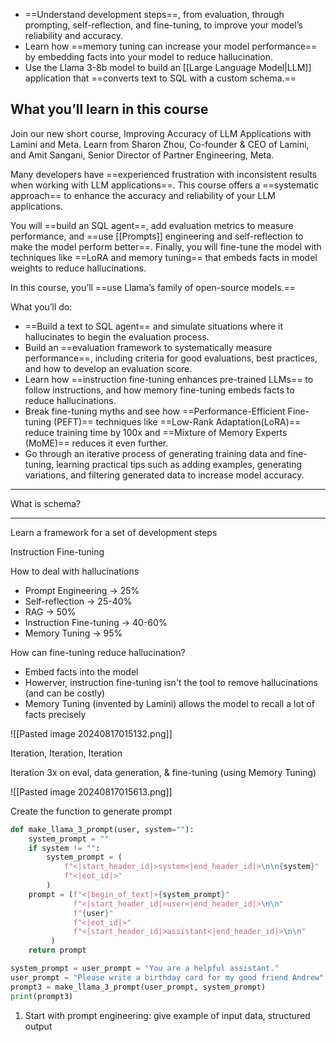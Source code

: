 - ==Understand development steps==, from evaluation, through prompting, self-reflection, and fine-tuning, to improve your model’s reliability and accuracy.
- Learn how ==memory tuning can increase your model performance== by embedding facts into your model to reduce hallucination.
- Use the Llama 3-8b model to build an [[Large Language Model|LLM]] application that ==converts text to SQL with a custom schema.==

## What you’ll learn in this course

Join our new short course, Improving Accuracy of LLM Applications with Lamini and Meta. Learn from Sharon Zhou, Co-founder & CEO of Lamini, and Amit Sangani, Senior Director of Partner Engineering, Meta.

Many developers have ==experienced frustration with inconsistent results when working with LLM applications==. This course offers a ==systematic approach== to enhance the accuracy and reliability of your LLM applications.

You will ==build an SQL agent==, add evaluation metrics to measure performance, and ==use [[Prompts]] engineering and self-reflection to make the model perform better==. Finally, you will fine-tune the model with techniques like ==LoRA and memory tuning== that embeds facts in model weights to reduce hallucinations.

In this course, you’ll ==use Llama’s family of open-source models.==

What you’ll do: 

- ==Build a text to SQL agent== and simulate situations where it hallucinates to begin the evaluation process.
- Build an ==evaluation framework to systematically measure performance==, including criteria for good evaluations, best practices, and how to develop an evaluation score.
- Learn how ==instruction fine-tuning enhances pre-trained LLMs== to follow instructions, and how memory fine-tuning embeds facts to reduce hallucinations. 
- Break fine-tuning myths and see how ==Performance-Efficient Fine-tuning (PEFT)== techniques like ==Low-Rank Adaptation(LoRA)== reduce training time by 100x and ==Mixture of Memory Experts (MoME)== reduces it even further. 
- Go through an iterative process of generating training data and fine-tuning, learning practical tips such as adding examples, generating variations, and filtering generated data to increase model accuracy.

---

What is schema?

---

Learn a framework for a set of development steps

Instruction Fine-tuning

How to deal with hallucinations

- Prompt Engineering -> 25%
- Self-reflection -> 25-40%
- RAG -> 50%
- Instruction Fine-tuning -> 40-60%
- Memory Tuning -> 95%

How can fine-tuning reduce hallucination?

- Embed facts into the model
- Howerver, instruction fine-tuning isn't the tool to remove hallucinations (and can be costly)
- Memory Tuning (invented by Lamini) allows the model to recall a lot of facts precisely

![[Pasted image 20240817015132.png]]

Iteration, Iteration, Iteration

Iteration 3x on eval, data generation, & fine-tuning (using Memory Tuning)

![[Pasted image 20240817015613.png]]

Create the function to generate prompt

```python
def make_llama_3_prompt(user, system=""):
    system_prompt = ""
    if system != "":
        system_prompt = (
            f"<|start_header_id|>system<|end_header_id|>\n\n{system}"
            f"<|eot_id|>"
        )
    prompt = (f"<|begin_of_text|>{system_prompt}"
              f"<|start_header_id|>user<|end_header_id|>\n\n"
              f"{user}"
              f"<|eot_id|>"
              f"<|start_header_id|>assistant<|end_header_id|>\n\n"
         )
    return prompt

system_prompt = user_prompt = "You are a helpful assistant."
user_prompt = "Please write a birthday card for my good friend Andrew"
prompt3 = make_llama_3_prompt(user_prompt, system_prompt)
print(prompt3)
```

1. Start with prompt engineering: give example of input data, structured output